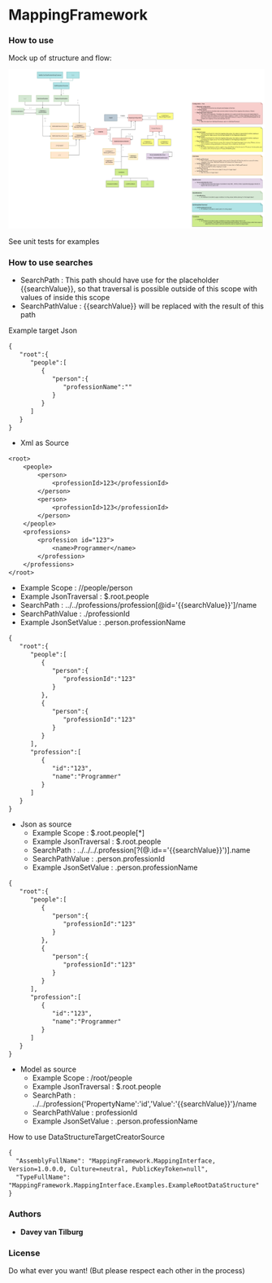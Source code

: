 # MappingFramework

### How to use

Mock up of structure and flow:

![UML](Diagram.jpg)

See unit tests for examples

### How to use searches
 * SearchPath : This path should have use for the placeholder {{searchValue}}, so that traversal is possible outside of this scope with values of inside this scope
 * SearchPathValue : {{searchValue}} will be replaced with the result of this path

Example target Json
```
{ 
   "root":{ 
      "people":[ 
         { 
            "person":{ 
               "professionName":""
            }
         }
      ]
   }
}
```

* Xml as Source
```
<root>
    <people>
        <person>
            <professionId>123</professionId>
        </person>
        <person>
            <professionId>123</professionId>
        </person>
    </people>
    <professions>
        <profession id="123">
            <name>Programmer</name>
        </profession>
    </professions>
</root>
```
 * Example Scope : //people/person
 * Example JsonTraversal : $.root.people
 * SearchPath : ../../professions/profession[@id='{{searchValue}}']/name
 * SearchPathValue : ./professionId
 * Example JsonSetValue : .person.professionName
    
```
{ 
   "root":{ 
      "people":[ 
         { 
            "person":{ 
               "professionId":"123"
            }
         },
         { 
            "person":{ 
               "professionId":"123"
            }
         }
      ],
      "profession":[ 
         { 
            "id":"123",
            "name":"Programmer"
         }
      ]
   }
}
```
* Json as source
    * Example Scope : $.root.people[*]
    * Example JsonTraversal : $.root.people
    * SearchPath : ../../../.profession[?(@.id=='{{searchValue}}')].name
    * SearchPathValue : .person.professionId
    * Example JsonSetValue : .person.professionName
```
{ 
   "root":{ 
      "people":[ 
         { 
            "person":{ 
               "professionId":"123"
            }
         },
         { 
            "person":{ 
               "professionId":"123"
            }
         }
      ],
      "profession":[ 
         { 
            "id":"123",
            "name":"Programmer"
         }
      ]
   }
}
```
* Model as source
    * Example Scope : /root/people
    * Example JsonTraversal : $.root.people
    * SearchPath : ../../profession{'PropertyName':'id','Value':'{{searchValue}}'}/name
    * SearchPathValue : professionId
    * Example JsonSetValue : .person.professionName

How to use DataStructureTargetCreatorSource
```
{
  "AssemblyFullName": "MappingFramework.MappingInterface, Version=1.0.0.0, Culture=neutral, PublicKeyToken=null",
  "TypeFullName": "MappingFramework.MappingInterface.Examples.ExampleRootDataStructure"
}
```

### Authors

* **Davey van Tilburg**

### License

Do what ever you want! (But please respect each other in the process)
